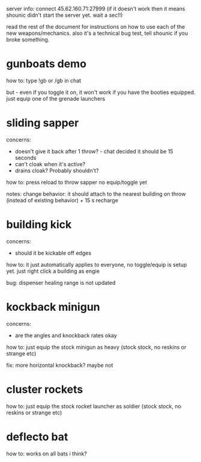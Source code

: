 server info: connect 45.62.160.71:27999 (if it doesn't work then it means shounic didn't start the server yet. wait a sec!!)

read the rest of the document for instructions on how to use each of the new weapons/mechanics. also it's a technical bug test, tell shounic if you broke something. 

# gunboats demo

how to:
type !gb or /gb in chat

but - even if you toggle it on, it won't work if you have the booties equipped. just equip one of the grenade launchers

# sliding sapper


concerns:
- doesn't give it back after 1 throw? - chat decided it should be 15 seconds
- can't cloak when it's active?
- drains cloak? Probably shouldn't?

how to:
press reload to throw sapper
no equip/toggle yet

notes:
change behavior: it should attach to the nearest building on throw (instead of existing behavior) + 15 s recharge

# building kick

concerns:
- should it be kickable off edges

how to:
it just automatically applies to everyone, no toggle/equip is setup yet. just right click a building as engie

bug: dispenser healing range is not updated

# kockback minigun

concerns:
- are the angles and knockback rates okay

how to:
just equip the stock minigun as heavy (stock stock, no reskins or strange etc)

fix: more horizontal knockback? maybe not

# cluster rockets

how to:
just equip the stock rocket launcher as soldier (stock stock, no reskins or strange etc)

# deflecto bat

how to:
works on all bats i think?
